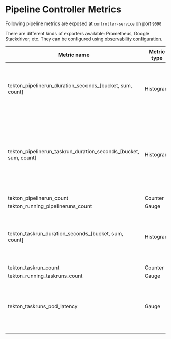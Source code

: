 # Pipeline Controller Metrics

Following pipeline metrics are exposed at `controller-service` on port `9090`

There are different kinds of exporters available: Prometheus, Google Stackdriver, etc. They can be configured 
using [observability configuration](../config/config-observability.yaml). 

| Metric name| Metric type | Labels/tags | Status |
| ---------- | ----------- | ----------- | ----------- |
| tekton_pipelinerun_duration_seconds_[bucket, sum, count] | Histogram | `pipeline`=&lt;pipeline_name&gt; <br> `pipelinerun`=&lt;pipelinerun_name&gt; <br> `status`=&lt;status&gt; <br> `namespace`=&lt;pipelinerun-namespace&gt; | experimental |
| tekton_pipelinerun_taskrun_duration_seconds_[bucket, sum, count] | Histogram | `pipeline`=&lt;pipeline_name&gt; <br> `pipelinerun`=&lt;pipelinerun_name&gt; <br> `status`=&lt;status&gt; <br> `task`=&lt;task_name&gt; <br> `taskrun`=&lt;taskrun_name&gt;<br> `namespace`=&lt;pipelineruns-taskruns-namespace&gt;| experimental |
| tekton_pipelinerun_count| Counter | `status`=&lt;status&gt; | experimental |
| tekton_running_pipelineruns_count | Gauge | | experimental | 
| tekton_taskrun_duration_seconds_[bucket, sum, count] | Histogram | `status`=&lt;status&gt; <br> `task`=&lt;task_name&gt; <br> `taskrun`=&lt;taskrun_name&gt;<br> `namespace`=&lt;pipelineruns-taskruns-namespace&gt; | experimental | 
| tekton_taskrun_count | Counter | `status`=&lt;status&gt; | experimental | 
| tekton_running_taskruns_count | Gauge | | experimental |
| tekton_taskruns_pod_latency | Gauge | `namespace`=&lt;taskruns-namespace&gt; <br> `pod`= &lt; taskrun_pod_name&gt; <br> `task`=&lt;task_name&gt; <br> `taskrun`=&lt;taskrun_name&gt;<br> | experimental |
